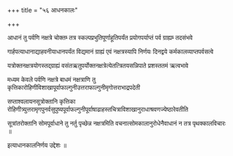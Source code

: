 +++
title = "५६ आधनकालः"

+++

आधानं तु पर्वणि नक्षत्रे चोक्तम्‍ तत्र स्कल्पप्रभुतिपूर्णाहूतिपर्यंत प्रयोगपर्याप्तं पर्व ग्राह्यम्‍ तदसंभवे

गार्हपत्याधानाद्याहवनीयाधानपर्यंत विद्यमानं ग्राह्यं एवं नक्षत्रस्यापि निर्णयः दिनद्वये कर्मकालव्याप्तपर्वसत्वे

यत्रोक्तनक्षत्रयोगस्तद्‌ग्राह्यं वसंतऋतुपर्योक्तनक्षत्रेत्येतत्‍त्रितयसन्निपाते प्रशस्ततमं ऋत्वभावे

मध्यम केवले पर्वणि नक्षत्रे बाधमं नक्षत्राणि तु कृत्तिकारोहिणीविशाखापूर्वाफाल्गुनीउत्तराफाल्गुनीमृगोत्तराभाद्रपदेती

सप्ताश्वलायनसूत्रोक्तानि कृत्तिका रोहिणीत्र्युत्तरामृगपुनर्वसुपुष्यपूर्वाफल्गुनीपूर्वाषाढाहस्तचित्राविशाखानुराधाश्रवणज्येष्ठारेवतीति

सूत्रांतरोक्तानि सोमपूर्वाधाने तु नर्तु पृच्छेन्न नक्षत्रमिति वचनात्सोमकालानुरोधेनैवाधानं न तत्र पृथक्कालविचारः ॥

इत्याधानकालनिर्णय उद्देशः ॥
